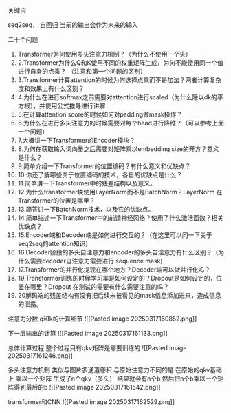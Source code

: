 
关键词

seq2seq， 
自回归 当前的输出会作为未来的输入

二十个问题

1. Transformer为何使用多头注意力机制？（为什么不使用一个头） 
2. 2.Transformer为什么Q和K使用不同的权重矩阵生成，为何不能使用同一个值进行自身的点乘？ （注意和第一个问题的区别） 
3. 3.Transformer计算attention的时候为何选择点乘而不是加法？两者计算复杂度和效果上有什么区别？ 
4. 4.为什么在进行softmax之前需要对attention进行scaled（为什么除以dk的平方根），并使用公式推导进行讲解 
5. 5.在计算attention score的时候如何对padding做mask操作？ 
6. 6.为什么在进行多头注意力的时候需要对每个head进行降维？（可以参考上面一个问题） 
7. 7.大概讲一下Transformer的Encoder模块？ 
8. 8.为何在获取输入词向量之后需要对矩阵乘以embedding size的开方？意义是什么？ 
9. 9.简单介绍一下Transformer的位置编码？有什么意义和优缺点？ 
10. 10.你还了解哪些关于位置编码的技术，各自的优缺点是什么？ 
11. 11.简单讲一下Transformer中的残差结构以及意义。 
12. 12.为什么transformer块使用LayerNorm而不是BatchNorm？LayerNorm 在Transformer的位置是哪里？ 
13. 13.简答讲一下BatchNorm技术，以及它的优缺点。 
14. 14.简单描述一下Transformer中的前馈神经网络？使用了什么激活函数？相关优缺点？ 
15. 15.Encoder端和Decoder端是如何进行交互的？（在这里可以问一下关于seq2seq的attention知识） 
16. 16.Decoder阶段的多头自注意力和encoder的多头自注意力有什么区别？（为什么需要decoder自注意力需要进行 sequence mask) 
17. 17.Transformer的并行化提现在哪个地方？Decoder端可以做并行化吗？ 
18. 19.Transformer训练的时候学习率是如何设定的？Dropout是如何设定的，位置在哪里？Dropout 在测试的需要有什么需要注意的吗？ 
19. 20解码端的残差结构有没有把后续未被看见的mask信息添加进来，造成信息的泄露。


注意力分数 q和k的计算细节
![[Pasted image 20250317160852.png]]

 下一层输出的计算
![[Pasted image 20250317161133.png]]


总体计算过程 整个过程只有qkv矩阵是需要训练的
![[Pasted image 20250317161246.png]]

多头注意力机制
类似与图片多通道卷积
与原始注意力不同的是 在原始的qkv基础上 乘以一个矩阵 生成了n个qkv（多头）
结果就会有n个b 然后把n个b乘以一个矩阵得到最后的b
![[Pasted image 20250317161542.png]]

transformer和CNN
![[Pasted image 20250317162529.png]]